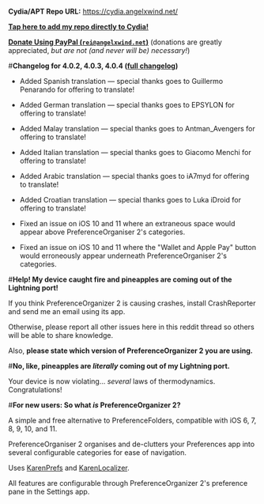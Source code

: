 **Cydia/APT Repo URL:** https://cydia.angelxwind.net/

[**Tap here to add my repo directly to Cydia!**](https://cydia.angelxwind.net/add.php)

[**Donate Using PayPal (`rei@angelxwind.net`)**](https://paypal.me/angelXwind) (donations are greatly appreciated, *but are not (and never will be) necessary!*)

#**Changelog for 4.0.2, 4.0.3, 4.0.4 ([full changelog](https://cydia.angelxwind.net/?page/net.angelxwind.preferenceorganizer2-changelog))**

* Added Spanish translation — special thanks goes to Guillermo Penarando for offering to translate!

* Added German translation — special thanks goes to EPSYLON for offering to translate!

* Added Malay translation — special thanks goes to Antman_Avengers for offering to translate!

* Added Italian translation — special thanks goes to Giacomo Menchi for offering to translate!

* Added Arabic translation — special thanks goes to iA7myd for offering to translate!

* Added Croatian translation — special thanks goes to Luka iDroid for offering to translate!

* Fixed an issue on iOS 10 and 11 where an extraneous space would appear above PreferenceOrganiser 2's categories.

* Fixed an issue on iOS 10 and 11 where the "Wallet and Apple Pay" button would erroneously appear underneath PreferenceOrganiser 2's categories.

#**Help! My device caught fire and pineapples are coming out of the Lightning port!**

If you think PreferenceOrganizer 2 is causing crashes, install CrashReporter and send me an email using its app.

Otherwise, please report all other issues here in this reddit thread so others will be able to share knowledge.

Also, **please state which version of PreferenceOrganizer 2 you are using.**

#**No, like, pineapples are *literally* coming out of my Lightning port.**

Your device is now violating... *several* laws of thermodynamics. Congratulations!

#**For new users: So what *is* PreferenceOrganizer 2?**

A simple and free alternative to PreferenceFolders, compatible with iOS 6, 7, 8, 9, 10, and 11.

PreferenceOrganiser 2 organises and de-clutters your Preferences app into several configurable categories for ease of navigation.

Uses [KarenPrefs](https://github.com/angelXwind/KarenPrefs) and [KarenLocalizer](https://github.com/angelXwind/KarenLocalizer).

All features are configurable through PreferenceOrganizer 2's preference pane in the Settings app.